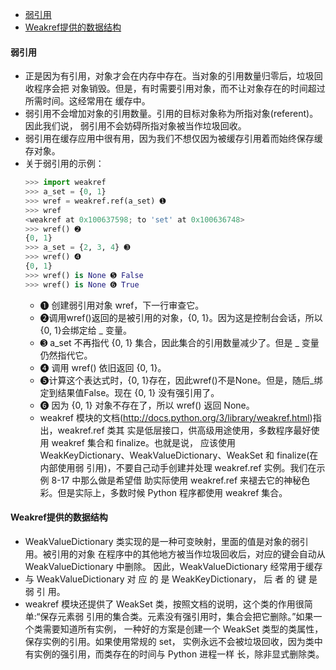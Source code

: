 - [弱引用](#%e5%bc%b1%e5%bc%95%e7%94%a8)
- [Weakref提供的数据结构](#weakref%e6%8f%90%e4%be%9b%e7%9a%84%e6%95%b0%e6%8d%ae%e7%bb%93%e6%9e%84)
#### 弱引用
- 正是因为有引用，对象才会在内存中存在。当对象的引用数量归零后，垃圾回收程序会把 对象销毁。但是，有时需要引用对象，而不让对象存在的时间超过所需时间。这经常用在 缓存中。
- 弱引用不会增加对象的引用数量。引用的目标对象称为所指对象(referent)。因此我们说， 弱引用不会妨碍所指对象被当作垃圾回收。
- 弱引用在缓存应用中很有用，因为我们不想仅因为被缓存引用着而始终保存缓存对象。
- 关于弱引用的示例：
    ~~~python
    >>> import weakref
    >>> a_set = {0, 1}
    >>> wref = weakref.ref(a_set) ➊
    >>> wref
    <weakref at 0x100637598; to 'set' at 0x100636748> 
    >>> wref() ➋
    {0, 1}
    >>> a_set = {2, 3, 4} ➌
    >>> wref() ➍
    {0, 1}
    >>> wref() is None ➎ False
    >>> wref() is None ➏ True
    ~~~
    - ➊ 创建弱引用对象 wref，下一行审查它。
    - ➋调用wref()返回的是被引用的对象，{0, 1}。因为这是控制台会话，所以{0, 1}会绑定给 _ 变量。
    - ➌ a_set 不再指代 {0, 1} 集合，因此集合的引用数量减少了。但是 _ 变量仍然指代它。
    - ➍ 调用 wref() 依旧返回 {0, 1}。
    - ➎计算这个表达式时，{0, 1}存在，因此wref()不是None。但是，随后_绑定到结果值False。现在 {0, 1} 没有强引用了。
    - ➏ 因为 {0, 1} 对象不存在了，所以 wref() 返回 None。
    - weakref 模块的文档(http://docs.python.org/3/library/weakref.html)指出，weakref.ref 类其 实是低层接口，供高级用途使用，多数程序最好使用 weakref 集合和 finalize。也就是说， 应该使用 WeakKeyDictionary、WeakValueDictionary、WeakSet 和 finalize(在内部使用弱 引用)，不要自己动手创建并处理 weakref.ref 实例。我们在示例 8-17 中那么做是希望借 助实际使用 weakref.ref 来褪去它的神秘色彩。但是实际上，多数时候 Python 程序都使用 weakref 集合。
#### Weakref提供的数据结构
- WeakValueDictionary 类实现的是一种可变映射，里面的值是对象的弱引用。被引用的对象 在程序中的其他地方被当作垃圾回收后，对应的键会自动从 WeakValueDictionary 中删除。 因此，WeakValueDictionary 经常用于缓存
- 与 WeakValueDictionary 对 应 的 是 WeakKeyDictionary， 后 者 的 键 是 弱 引 用。
- weakref 模块还提供了 WeakSet 类，按照文档的说明，这个类的作用很简单:“保存元素弱 引用的集合类。元素没有强引用时，集合会把它删除。”如果一个类需要知道所有实例， 一种好的方案是创建一个 WeakSet 类型的类属性，保存实例的引用。如果使用常规的 set， 实例永远不会被垃圾回收，因为类中有实例的强引用，而类存在的时间与 Python 进程一样 长，除非显式删除类。
